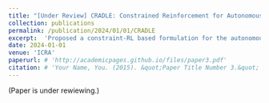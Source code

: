 ```yaml
---
title: "[Under Review] CRADLE: Constrained Reinforcement for Autonomous Driving"
collection: publications
permalink: /publication/2024/01/01/CRADLE
excerpt:  'Proposed a constraint-RL based formulation for the autonomous driving problem with constraints. The proposed approach performs better than the previous RL-based approach on the specific autonomous driving task.'
date: 2024-01-01
venue: 'ICRA'
paperurl: # 'http://academicpages.github.io/files/paper3.pdf'
citation: # 'Your Name, You. (2015). &quot;Paper Title Number 3.&quot; <i>Journal 1</i>. 1(3).'
---
```

(Paper is under rewiewing.)

<!-- [Download paper here](http://academicpages.github.io/files/paper3.pdf) -->

<!-- Recommended citation: Your Name, You. (2015). "Paper Title Number 3." <i>Journal 1</i>. 1(3). -->